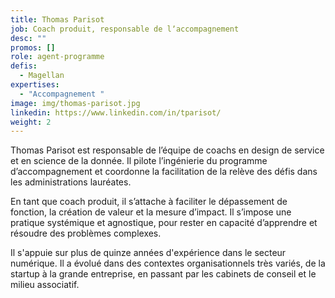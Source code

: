 ```yaml
---
title: Thomas Parisot
job: Coach produit, responsable de lʼaccompagnement
desc: ""
promos: []
role: agent-programme
defis:
  - Magellan
expertises:
  - "Accompagnement "
image: img/thomas-parisot.jpg
linkedin: https://www.linkedin.com/in/tparisot/
weight: 2
---
```

Thomas Parisot est responsable de lʼéquipe de coachs en design de service et en science de la donnée. Il pilote lʼingénierie du programme dʼaccompagnement et coordonne la facilitation de la relève des défis dans les administrations lauréates. 

En tant que coach produit, il sʼattache à faciliter le dépassement de fonction, la création de valeur et la mesure dʼimpact. Il sʼimpose une pratique systémique et agnostique, pour rester en capacité d’apprendre et résoudre des problèmes complexes.

Il s'appuie sur plus de quinze années d'expérience dans le secteur numérique. Il a évolué dans des contextes organisationnels très variés, de la startup à la grande entreprise, en passant par les cabinets de conseil et le milieu associatif.